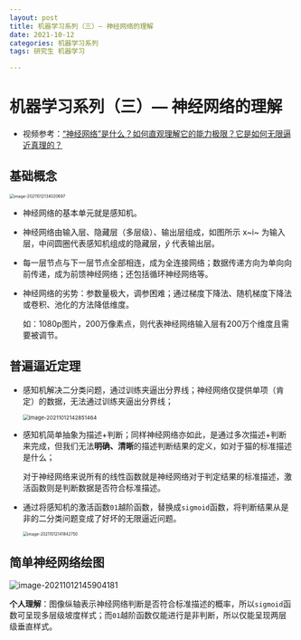 ```yaml
---
layout: post
title: 机器学习系列（三）— 神经网络的理解
date: 2021-10-12
categories: 机器学习系列
tags: 研究生 机器学习

---
```


# 机器学习系列（三）— 神经网络的理解

- 视频参考：[“神经网络”是什么？如何直观理解它的能力极限？它是如何无限逼近真理的？](https://www.bilibili.com/video/BV1Yo4y1k7yU)

## 基础概念

<img src="http://r0umepz0y.hb-bkt.clouddn.com/img/image-20211012134020697.png" alt="image-20211012134020697" style="zoom:50%;" />

- 神经网络的基本单元就是感知机。

- 神经网络由输入层、隐藏层（多层级）、输出层组成，如图所示 x~i~ 为输入层，中间圆圈代表感知机组成的隐藏层，$\widehat{y}$ 代表输出层。

- 每一层节点与下一层节点全部相连，成为全连接网络；数据传递方向为单向向前传递，成为前馈神经网络；还包括循环神经网络等。

- 神经网络的劣势：参数量极大，调参困难；通过梯度下降法、随机梯度下降法或卷积、池化的方法降低维度。

  如：1080p图片，200万像素点，则代表神经网络输入层有200万个维度且需要被调节。

## 普遍逼近定理

- 感知机解决二分类问题，通过训练夹逼出分界线；神经网络仅提供单项（肯定）的数据，无法通过训练夹逼出分界线；

  <img src="http://r0umepz0y.hb-bkt.clouddn.com/img/image-20211012142851464.png" alt="image-20211012142851464" style="zoom:67%;" />

- 感知机简单抽象为描述+判断；同样神经网络亦如此，是通过多次描述+判断来完成，但我们无法**明确、清晰**的描述判断结果的定义，如对于猫的标准描述是什么；

  对于神经网络来说所有的线性函数就是神经网络对于判定结果的标准描述，激活函数则是判断数据是否符合标准描述。

- 通过将感知机的激活函数`01`越阶函数，替换成`sigmoid`函数，将判断结果从是非的二分类问题变成了好坏的无限逼近问题。

  <img src="http://r0umepz0y.hb-bkt.clouddn.com/img/image-20211012141842750.png" alt="image-20211012141842750" style="zoom: 50%;" />

## 简单神经网络绘图

![image-20211012145904181](http://r0umepz0y.hb-bkt.clouddn.com/img/image-20211012145904181.png)

**个人理解**：图像纵轴表示神经网络判断是否符合标准描述的概率，所以`sigmoid`函数可呈现多层级坡度样式；而`01`越阶函数仅能进行是非判断，所以仅能呈现两层级垂直样式。


